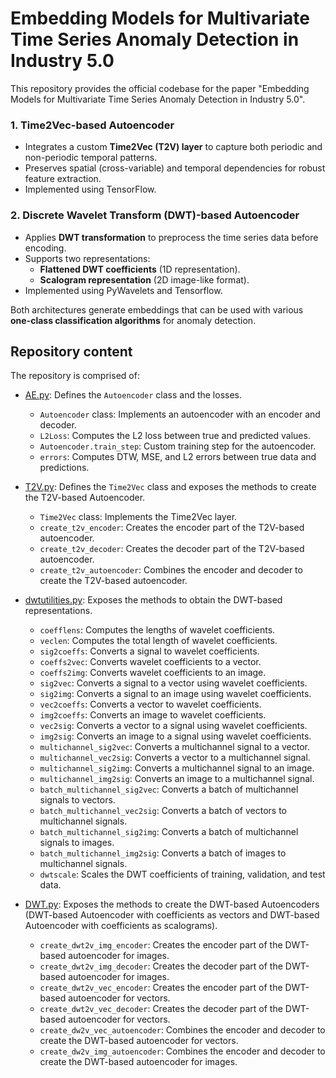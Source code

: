 # Embedding Models for Multivariate Time Series Anomaly Detection in Industry 5.0

This repository provides the official codebase for the paper "Embedding Models for Multivariate Time Series Anomaly Detection in Industry 5.0".

### **1. Time2Vec-based Autoencoder**
- Integrates a custom **Time2Vec (T2V) layer** to capture both periodic and non-periodic temporal patterns.
- Preserves spatial (cross-variable) and temporal dependencies for robust feature extraction.
- Implemented using TensorFlow.

### **2. Discrete Wavelet Transform (DWT)-based Autoencoder**
- Applies **DWT transformation** to preprocess the time series data before encoding.
- Supports two representations:
  - **Flattened DWT coefficients** (1D representation).
  - **Scalogram representation** (2D image-like format).
- Implemented using PyWavelets and Tensorflow.

Both architectures generate embeddings that can be used with various **one-class classification algorithms** for anomaly detection.

## Repository content
The repository is comprised of:

- [AE.py](AE.py): Defines the `Autoencoder` class and the losses.
  - `Autoencoder` class: Implements an autoencoder with an encoder and decoder.
  - `L2Loss`: Computes the L2 loss between true and predicted values.
  - `Autoencoder.train_step`: Custom training step for the autoencoder.
  - `errors`: Computes DTW, MSE, and L2 errors between true data and predictions.

- [T2V.py](T2V.py): Defines the `Time2Vec` class and exposes the methods to create the T2V-based Autoencoder.
  - `Time2Vec` class: Implements the Time2Vec layer.
  - `create_t2v_encoder`: Creates the encoder part of the T2V-based autoencoder.
  - `create_t2v_decoder`: Creates the decoder part of the T2V-based autoencoder.
  - `create_t2v_autoencoder`: Combines the encoder and decoder to create the T2V-based autoencoder.

- [dwtutilities.py](dwtutilities.py): Exposes the methods to obtain the DWT-based representations.
  - `coefflens`: Computes the lengths of wavelet coefficients.
  - `veclen`: Computes the total length of wavelet coefficients.
  - `sig2coeffs`: Converts a signal to wavelet coefficients.
  - `coeffs2vec`: Converts wavelet coefficients to a vector.
  - `coeffs2img`: Converts wavelet coefficients to an image.
  - `sig2vec`: Converts a signal to a vector using wavelet coefficients.
  - `sig2img`: Converts a signal to an image using wavelet coefficients.
  - `vec2coeffs`: Converts a vector to wavelet coefficients.
  - `img2coeffs`: Converts an image to wavelet coefficients.
  - `vec2sig`: Converts a vector to a signal using wavelet coefficients.
  - `img2sig`: Converts an image to a signal using wavelet coefficients.
  - `multichannel_sig2vec`: Converts a multichannel signal to a vector.
  - `multichannel_vec2sig`: Converts a vector to a multichannel signal.
  - `multichannel_sig2img`: Converts a multichannel signal to an image.
  - `multichannel_img2sig`: Converts an image to a multichannel signal.
  - `batch_multichannel_sig2vec`: Converts a batch of multichannel signals to vectors.
  - `batch_multichannel_vec2sig`: Converts a batch of vectors to multichannel signals.
  - `batch_multichannel_sig2img`: Converts a batch of multichannel signals to images.
  - `batch_multichannel_img2sig`: Converts a batch of images to multichannel signals.
  - `dwtscale`: Scales the DWT coefficients of training, validation, and test data.

- [DWT.py](DWT.py): Exposes the methods to create the DWT-based Autoencoders (DWT-based Autoencoder with coefficients as vectors and DWT-based Autoencoder with coefficients as scalograms).
  - `create_dwt2v_img_encoder`: Creates the encoder part of the DWT-based autoencoder for images.
  - `create_dwt2v_img_decoder`: Creates the decoder part of the DWT-based autoencoder for images.
  - `create_dwt2v_vec_encoder`: Creates the encoder part of the DWT-based autoencoder for vectors.
  - `create_dwt2v_vec_decoder`: Creates the decoder part of the DWT-based autoencoder for vectors.
  - `create_dw2v_vec_autoencoder`: Combines the encoder and decoder to create the DWT-based autoencoder for vectors.
  - `create_dw2v_img_autoencoder`: Combines the encoder and decoder to create the DWT-based autoencoder for images.